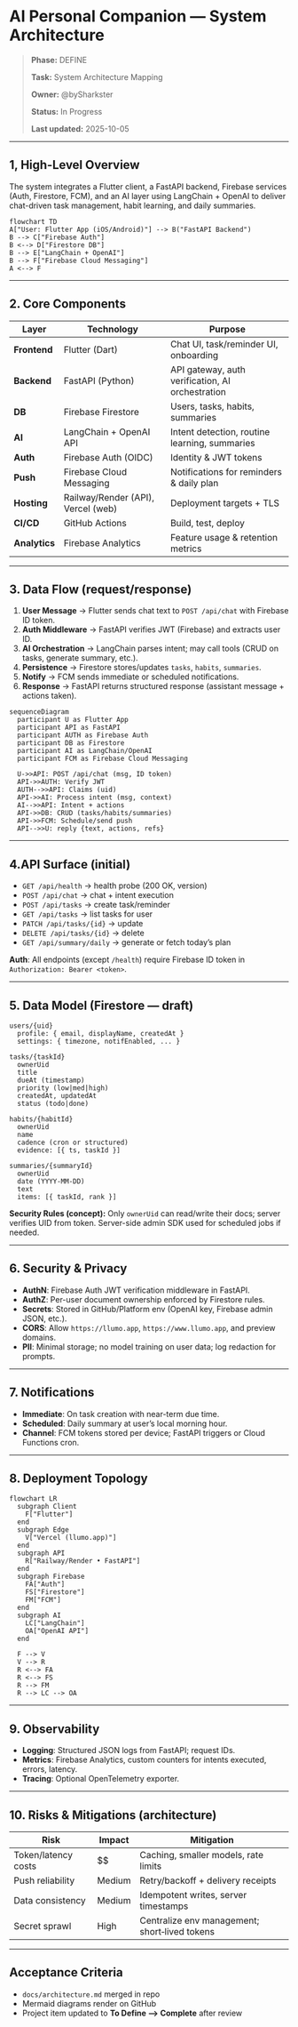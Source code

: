 # AI Personal Companion — System Architecture

> **Phase:** DEFINE
> 
> **Task:** System Architecture Mapping
> 
> **Owner:** @bySharkster
> 
> **Status:** In Progress
> 
> **Last updated:** 2025-10-05

---

## 1, High‑Level Overview

The system integrates a Flutter client, a FastAPI backend, Firebase services (Auth, Firestore, FCM), and an AI layer using LangChain + OpenAI to deliver chat-driven task management, habit learning, and daily summaries.

```mermaid
flowchart TD
A["User: Flutter App (iOS/Android)"] --> B("FastAPI Backend")
B --> C["Firebase Auth"]
B <--> D["Firestore DB"]
B --> E["LangChain + OpenAI"]
B --> F["Firebase Cloud Messaging"]
A <--> F
```

---

## 2. Core Components

| Layer         | Technology                         | Purpose                                          |
| ------------- | ---------------------------------- | ------------------------------------------------ |
| **Frontend**  | Flutter (Dart)                     | Chat UI, task/reminder UI, onboarding            |
| **Backend**   | FastAPI (Python)                   | API gateway, auth verification, AI orchestration |
| **DB**        | Firebase Firestore                 | Users, tasks, habits, summaries                  |
| **AI**        | LangChain + OpenAI API             | Intent detection, routine learning, summaries    |
| **Auth**      | Firebase Auth (OIDC)               | Identity & JWT tokens                            |
| **Push**      | Firebase Cloud Messaging           | Notifications for reminders & daily plan         |
| **Hosting**   | Railway/Render (API), Vercel (web) | Deployment targets + TLS                         |
| **CI/CD**     | GitHub Actions                     | Build, test, deploy                              |
| **Analytics** | Firebase Analytics                 | Feature usage & retention metrics                |

---

## 3. Data Flow (request/response)

1. **User Message** → Flutter sends chat text to `POST /api/chat` with Firebase ID token.
2. **Auth Middleware** → FastAPI verifies JWT (Firebase) and extracts user ID.
3. **AI Orchestration** → LangChain parses intent; may call tools (CRUD on tasks, generate summary, etc.).
4. **Persistence** → Firestore stores/updates `tasks`, `habits`, `summaries`.
5. **Notify** → FCM sends immediate or scheduled notifications.
6. **Response** → FastAPI returns structured response (assistant message + actions taken).

```mermaid
sequenceDiagram
  participant U as Flutter App
  participant API as FastAPI
  participant AUTH as Firebase Auth
  participant DB as Firestore
  participant AI as LangChain/OpenAI
  participant FCM as Firebase Cloud Messaging

  U->>API: POST /api/chat (msg, ID token)
  API->>AUTH: Verify JWT
  AUTH-->>API: Claims (uid)
  API->>AI: Process intent (msg, context)
  AI-->>API: Intent + actions
  API->>DB: CRUD (tasks/habits/summaries)
  API->>FCM: Schedule/send push
  API-->>U: reply {text, actions, refs}
```

---

## 4.API Surface (initial)

* `GET /api/health` → health probe (200 OK, version)
* `POST /api/chat` → chat + intent execution
* `POST /api/tasks` → create task/reminder
* `GET /api/tasks` → list tasks for user
* `PATCH /api/tasks/{id}` → update
* `DELETE /api/tasks/{id}` → delete
* `GET /api/summary/daily` → generate or fetch today’s plan

**Auth**: All endpoints (except `/health`) require Firebase ID token in `Authorization: Bearer <token>`.

---

## 5. Data Model (Firestore — draft)

```text
users/{uid}
  profile: { email, displayName, createdAt }
  settings: { timezone, notifEnabled, ... }

tasks/{taskId}
  ownerUid
  title
  dueAt (timestamp)
  priority (low|med|high)
  createdAt, updatedAt
  status (todo|done)

habits/{habitId}
  ownerUid
  name
  cadence (cron or structured)
  evidence: [{ ts, taskId }]

summaries/{summaryId}
  ownerUid
  date (YYYY-MM-DD)
  text
  items: [{ taskId, rank }]
```

**Security Rules (concept):** Only `ownerUid` can read/write their docs; server verifies UID from token. Server-side admin SDK used for scheduled jobs if needed.

---

## 6. Security & Privacy

* **AuthN**: Firebase Auth JWT verification middleware in FastAPI.
* **AuthZ**: Per-user document ownership enforced by Firestore rules.
* **Secrets**: Stored in GitHub/Platform env (OpenAI key, Firebase admin JSON, etc.).
* **CORS**: Allow `https://llumo.app`, `https://www.llumo.app`, and preview domains.
* **PII**: Minimal storage; no model training on user data; log redaction for prompts.

---

## 7. Notifications

* **Immediate**: On task creation with near-term due time.
* **Scheduled**: Daily summary at user’s local morning hour.
* **Channel**: FCM tokens stored per device; FastAPI triggers or Cloud Functions cron.

---

## 8. Deployment Topology

```mermaid
flowchart LR
  subgraph Client
    F["Flutter"]
  end
  subgraph Edge
    V["Vercel (llumo.app)"]
  end
  subgraph API
    R["Railway/Render • FastAPI"]
  end
  subgraph Firebase
    FA["Auth"]
    FS["Firestore"]
    FM["FCM"]
  end
  subgraph AI
    LC["LangChain"]
    OA["OpenAI API"]
  end

  F --> V
  V --> R
  R <--> FA
  R <--> FS
  R --> FM
  R --> LC --> OA
```

---

## 9. Observability

* **Logging**: Structured JSON logs from FastAPI; request IDs.
* **Metrics**: Firebase Analytics, custom counters for intents executed, errors, latency.
* **Tracing**: Optional OpenTelemetry exporter.

---

## 10. Risks & Mitigations (architecture)

| Risk                | Impact | Mitigation                                    |
| ------------------- | ------ | --------------------------------------------- |
| Token/latency costs | $$     | Caching, smaller models, rate limits          |
| Push reliability    | Medium | Retry/backoff + delivery receipts             |
| Data consistency    | Medium | Idempotent writes, server timestamps          |
| Secret sprawl       | High   | Centralize env management; short‑lived tokens |

---

## Acceptance Criteria

* `docs/architecture.md` merged in repo
* Mermaid diagrams render on GitHub
* Project item updated to **To Define --> Complete** after review
